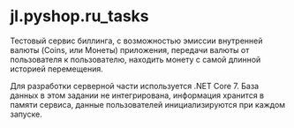 # jl.pyshop.ru_tasks

Тестовый сервис биллинга, с возможностью эмиссии внутренней валюты (Coins, или Монеты) приложения, передачи валюты от пользователя к пользователю, находить монету с 
самой длинной историей перемещения.

Для разработки серверной части используется .NET Core 7.
База данных в этом задании не интегрирована, информация хранится в памяти сервиса, данные пользователей инициализируются при каждом запуске.
